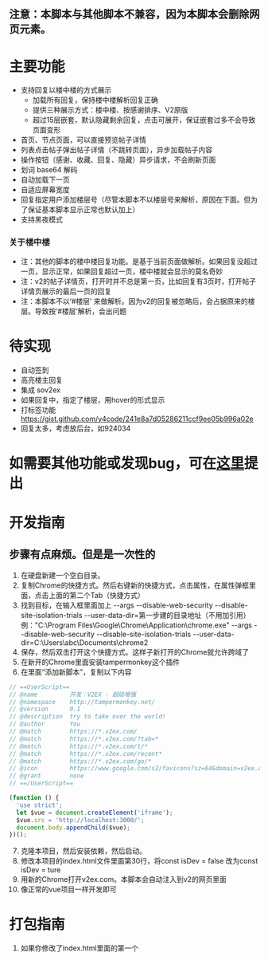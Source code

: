 ## 注意：本脚本与其他脚本不兼容，因为本脚本会删除网页元素。

# 主要功能

- 支持回复以楼中楼的方式展示
    - 加载所有回复，保持楼中楼解析回复正确
    - 提供三种展示方式：楼中楼、按感谢排序、V2原版
    - 超过15层嵌套，默认隐藏剩余回复，点击可展开，保证嵌套过多不会导致页面变形
- 首页、节点页面，可以直接预览帖子详情
- 列表点击帖子弹出帖子详情（不跳转页面），异步加载帖子内容
- 操作按钮（感谢、收藏、回复、隐藏）异步请求，不会刷新页面
- 划词 base64 解码
- 自动加载下一页
- 自适应屏幕宽度
- 回复指定用户添加楼层号（尽管本脚本不以楼层号来解析，原因在下面。但为了保证基本脚本显示正常也默认加上）
- 支持黑夜模式

### 关于楼中楼
- 注：其他的脚本的楼中楼回复功能。是基于当前页面做解析。如果回复没超过一页，显示正常，如果回复超过一页，楼中楼就会显示的莫名奇妙
- 注：v2的帖子详情页，打开时并不总是第一页，比如回复有3页时，打开帖子详情页展示的最后一页的回复
- 注：本脚本不以‘#楼层’ 来做解析。因为v2的回复被忽略后，会占据原来的楼层。导致按‘#楼层’解析，会出问题

# 待实现
- 自动签到
- 高亮楼主回复
- 集成 sov2ex
- 如果回复中，指定了楼层，用hover的形式显示
- 打标签功能
   https://gist.github.com/y4code/241e8a7d05286211ccf9ee05b996a02e
- 回复太多，考虑放后台，如924034

# 如需要其他功能或发现bug，可在[这里](https://github.com/zyronon/v2ex-script/issues)提出

# 开发指南

## 步骤有点麻烦。但是是一次性的

1. 在硬盘新建一个空白目录。
2. 复制Chrome的快捷方式。然后右键新的快捷方式，点击属性，在属性弹框里面，点击上面的第二个Tab（快捷方式）
3. 找到目标，在输入框里面加上 --args --disable-web-security --disable-site-isolation-trials
   --user-data-dir=第一步建的目录地址（不用加引用）
   例："C:\Program Files\Google\Chrome\Application\chrome.exe" --args --disable-web-security
   --disable-site-isolation-trials --user-data-dir=C:\Users\abc\Documents\chrome2
4. 保存，然后双击打开这个快捷方式。这样子新打开的Chrome就允许跨域了
5. 在新开的Chrome里面安装tampermonkey这个插件
6. 在里面“添加新脚本”，复制以下内容

```js
// ==UserScript==
// @name         开发：V2EX - 超级增强
// @namespace    http://tampermonkey.net/
// @version      0.1
// @description  try to take over the world!
// @author       You
// @match        https://*.v2ex.com/
// @match        https://*.v2ex.com/?tab=*
// @match        https://*.v2ex.com/t/*
// @match        https://*.v2ex.com/recent*
// @match        https://*.v2ex.com/go/*
// @icon         https://www.google.com/s2/favicons?sz=64&domain=v2ex.com
// @grant        none
// ==/UserScript==

(function () {
  'use strict';
  let $vue = document.createElement('iframe');
  $vue.src = 'http://localhost:3000/';
  document.body.appendChild($vue);
})();
```

7. 克隆本项目，然后安装依赖，然后启动。
8. 修改本项目的index.html文件里面第30行，将const isDev = false 改为const isDev = ture
9. 用新的Chrome打开v2ex.com。本脚本会自动注入到v2的网页里面
10. 像正常的vue项目一样开发即可

# 打包指南

1. 如果你修改了index.html里面的第一个<script>标签的内容。那么也要复制到脚本里面。注意：const isDev = true 要修改为 const
   isDev = false。其他的js内容全部复制替换到脚本的第40行之后即可
2. 运行npm run build
3. 复制dist/assets目录下的css和js，css复制替换到脚本的21行，js复制替换到脚本的32行
4. 注意，js和css一定要同时复制。vue打包后的"data-v-c9f8a6c7"这种东西，会重新生成

